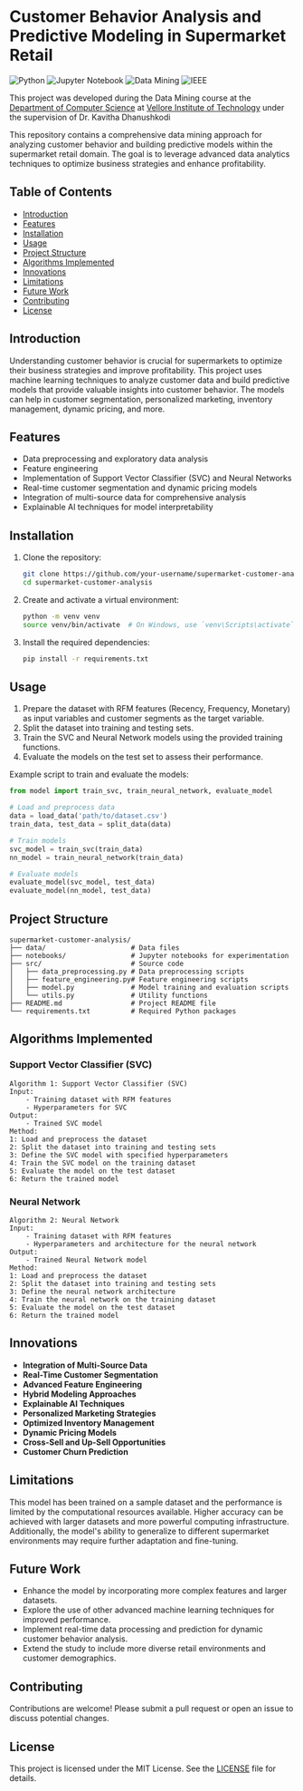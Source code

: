 # Customer Behavior Analysis and Predictive Modeling in Supermarket Retail

![Python](https://img.shields.io/badge/Python-3.8%2B-blue)
![Jupyter Notebook](https://img.shields.io/badge/Jupyter-Notebook-orange)
![Data Mining](https://img.shields.io/badge/Data%20Mining-Project-green)
![IEEE](https://img.shields.io/badge/IEEE-Published-blue)

This project was developed during the Data Mining course at the [Department of Computer Science](https://chennai.vit.ac.in/) at [Vellore Institute of Technology](https://chennai.vit.ac.in/) under the supervision of Dr. Kavitha Dhanushkodi

This repository contains a comprehensive data mining approach for analyzing customer behavior and building predictive models within the supermarket retail domain. The goal is to leverage advanced data analytics techniques to optimize business strategies and enhance profitability.

## Table of Contents

- [Introduction](#introduction)
- [Features](#features)
- [Installation](#installation)
- [Usage](#usage)
- [Project Structure](#project-structure)
- [Algorithms Implemented](#algorithms-implemented)
- [Innovations](#innovations)
- [Limitations](#limitations)
- [Future Work](#future-work)
- [Contributing](#contributing)
- [License](#license)

## Introduction

Understanding customer behavior is crucial for supermarkets to optimize their business strategies and improve profitability. This project uses machine learning techniques to analyze customer data and build predictive models that provide valuable insights into customer behavior. The models can help in customer segmentation, personalized marketing, inventory management, dynamic pricing, and more.

## Features

- Data preprocessing and exploratory data analysis
- Feature engineering
- Implementation of Support Vector Classifier (SVC) and Neural Networks
- Real-time customer segmentation and dynamic pricing models
- Integration of multi-source data for comprehensive analysis
- Explainable AI techniques for model interpretability

## Installation

1. Clone the repository:
    ```bash
    git clone https://github.com/your-username/supermarket-customer-analysis.git
    cd supermarket-customer-analysis
    ```

2. Create and activate a virtual environment:
    ```bash
    python -m venv venv
    source venv/bin/activate  # On Windows, use `venv\Scripts\activate`
    ```

3. Install the required dependencies:
    ```bash
    pip install -r requirements.txt
    ```

## Usage

1. Prepare the dataset with RFM features (Recency, Frequency, Monetary) as input variables and customer segments as the target variable.
2. Split the dataset into training and testing sets.
3. Train the SVC and Neural Network models using the provided training functions.
4. Evaluate the models on the test set to assess their performance.

Example script to train and evaluate the models:

```python
from model import train_svc, train_neural_network, evaluate_model

# Load and preprocess data
data = load_data('path/to/dataset.csv')
train_data, test_data = split_data(data)

# Train models
svc_model = train_svc(train_data)
nn_model = train_neural_network(train_data)

# Evaluate models
evaluate_model(svc_model, test_data)
evaluate_model(nn_model, test_data)
```

## Project Structure

```
supermarket-customer-analysis/
├── data/                     # Data files
├── notebooks/                # Jupyter notebooks for experimentation
├── src/                      # Source code
│   ├── data_preprocessing.py # Data preprocessing scripts
│   ├── feature_engineering.py# Feature engineering scripts
│   ├── model.py              # Model training and evaluation scripts
│   └── utils.py              # Utility functions
├── README.md                 # Project README file
└── requirements.txt          # Required Python packages
```

## Algorithms Implemented

### Support Vector Classifier (SVC)

```text
Algorithm 1: Support Vector Classifier (SVC)
Input: 
    - Training dataset with RFM features
    - Hyperparameters for SVC
Output:
    - Trained SVC model
Method:
1: Load and preprocess the dataset
2: Split the dataset into training and testing sets
3: Define the SVC model with specified hyperparameters
4: Train the SVC model on the training dataset
5: Evaluate the model on the test dataset
6: Return the trained model
```

### Neural Network

```text
Algorithm 2: Neural Network
Input: 
    - Training dataset with RFM features
    - Hyperparameters and architecture for the neural network
Output:
    - Trained Neural Network model
Method:
1: Load and preprocess the dataset
2: Split the dataset into training and testing sets
3: Define the neural network architecture
4: Train the neural network on the training dataset
5: Evaluate the model on the test dataset
6: Return the trained model
```

## Innovations

- **Integration of Multi-Source Data**
- **Real-Time Customer Segmentation**
- **Advanced Feature Engineering**
- **Hybrid Modeling Approaches**
- **Explainable AI Techniques**
- **Personalized Marketing Strategies**
- **Optimized Inventory Management**
- **Dynamic Pricing Models**
- **Cross-Sell and Up-Sell Opportunities**
- **Customer Churn Prediction**

## Limitations

This model has been trained on a sample dataset and the performance is limited by the computational resources available. Higher accuracy can be achieved with larger datasets and more powerful computing infrastructure. Additionally, the model's ability to generalize to different supermarket environments may require further adaptation and fine-tuning.

## Future Work

- Enhance the model by incorporating more complex features and larger datasets.
- Explore the use of other advanced machine learning techniques for improved performance.
- Implement real-time data processing and prediction for dynamic customer behavior analysis.
- Extend the study to include more diverse retail environments and customer demographics.

## Contributing

Contributions are welcome! Please submit a pull request or open an issue to discuss potential changes.

## License

This project is licensed under the MIT License. See the [LICENSE](LICENSE) file for details.
